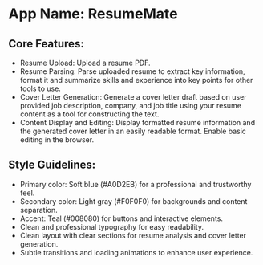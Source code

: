 # **App Name**: ResumeMate

## Core Features:

- Resume Upload: Upload a resume PDF.
- Resume Parsing: Parse uploaded resume to extract key information, format it and summarize skills and experience into key points for other tools to use.
- Cover Letter Generation: Generate a cover letter draft based on user provided job description, company, and job title using your resume content as a tool for constructing the text.
- Content Display and Editing: Display formatted resume information and the generated cover letter in an easily readable format. Enable basic editing in the browser.

## Style Guidelines:

- Primary color: Soft blue (#A0D2EB) for a professional and trustworthy feel.
- Secondary color: Light gray (#F0F0F0) for backgrounds and content separation.
- Accent: Teal (#008080) for buttons and interactive elements.
- Clean and professional typography for easy readability.
- Clean layout with clear sections for resume analysis and cover letter generation.
- Subtle transitions and loading animations to enhance user experience.